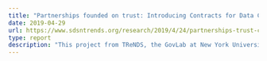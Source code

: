 ```yaml
---
title: "Partnerships founded on trust: Introducing Contracts for Data Collaboration"
date: 2019-04-29
url: https://www.sdsntrends.org/research/2019/4/24/partnerships-trust-c4dc
type: report
description: "This project from TReNDS, the GovLab at New York University, University of Washington, and the World Economic Forum aims to shed light on the opportunities and challenges inherent to data collaboratives, and facilitate understanding of the written agreements that underpin them. Learn more about Contracts for Data Collaboration here."
---
```

